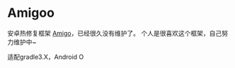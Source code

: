 # Amigoo
安卓热修复框架 [Amigo](https://github.com/eleme/Amigo)，已经很久没有维护了。
个人是很喜欢这个框架，自己努力维护中~

适配gradle3.X，Android O
